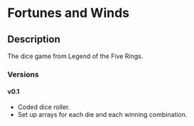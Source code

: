 # Fortunes and Winds

## Description
The dice game from Legend of the Five Rings.

### Versions
#### v0.1
- Coded dice roller.
- Set up arrays for each die and each winning combination.
